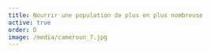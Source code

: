 ```yaml
---
title: Nourrir une population de plus en plus nombreuse
active: true
order: D
image: /media/cameroun_7.jpg
---
```

